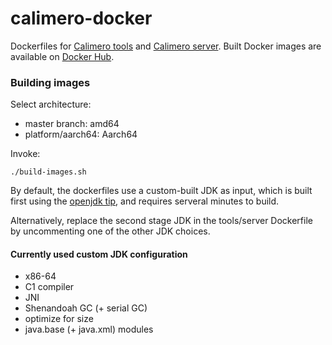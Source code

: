 # calimero-docker

Dockerfiles for [Calimero tools](https://github.com/calimero-project/calimero-tools) and [Calimero server](https://github.com/calimero-project/calimero-server). Built Docker images are available on [Docker Hub](https://hub.docker.com/u/calimeroproject).

### Building images
Select architecture:

* master branch: amd64
* platform/aarch64: Aarch64

Invoke:

	./build-images.sh

By default, the dockerfiles use a custom-built JDK as input, which is built first using the [openjdk tip](https://github.com/openjdk/jdk.git), and requires serveral minutes to build.

Alternatively, replace the second stage JDK in the tools/server Dockerfile by uncommenting one of the other JDK choices.

#### Currently used custom JDK configuration

* x86-64
* C1 compiler
* JNI
* Shenandoah GC (+ serial GC)
* optimize for size
* java.base (+ java.xml) modules
